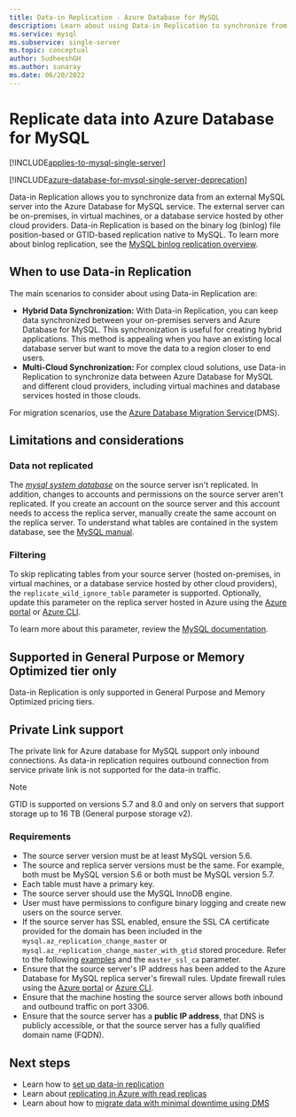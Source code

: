 ```yaml
---
title: Data-in Replication - Azure Database for MySQL
description: Learn about using Data-in Replication to synchronize from an external server into the Azure Database for MySQL service.
ms.service: mysql
ms.subservice: single-server
ms.topic: conceptual
author: SudheeshGH
ms.author: sunaray
ms.date: 06/20/2022
---
```


# Replicate data into Azure Database for MySQL

[!INCLUDE[applies-to-mysql-single-server](../includes/applies-to-mysql-single-server.md)]

[!INCLUDE[azure-database-for-mysql-single-server-deprecation](~/reusable-content/ce-skilling/azure/includes/mysql/includes/azure-database-for-mysql-single-server-deprecation.md)]

Data-in Replication allows you to synchronize data from an external MySQL server into the Azure Database for MySQL service. The external server can be on-premises, in virtual machines, or a database service hosted by other cloud providers. Data-in Replication is based on the binary log (binlog) file position-based or GTID-based replication native to MySQL. To learn more about binlog replication, see the [MySQL binlog replication overview](https://dev.mysql.com/doc/refman/5.7/en/binlog-replication-configuration-overview.html).

## When to use Data-in Replication

The main scenarios to consider about using Data-in Replication are:

- **Hybrid Data Synchronization:** With Data-in Replication, you can keep data synchronized between your on-premises servers and Azure Database for MySQL. This synchronization is useful for creating hybrid applications. This method is appealing when you have an existing local database server but want to move the data to a region closer to end users.
- **Multi-Cloud Synchronization:** For complex cloud solutions, use Data-in Replication to synchronize data between Azure Database for MySQL and different cloud providers, including virtual machines and database services hosted in those clouds.

For migration scenarios, use the [Azure Database Migration Service](https://azure.microsoft.com/services/database-migration/)(DMS).

## Limitations and considerations

### Data not replicated

The [*mysql system database*](https://dev.mysql.com/doc/refman/5.7/en/system-schema.html) on the source server isn't replicated. In addition, changes to accounts and permissions on the source server aren't replicated. If you create an account on the source server and this account needs to access the replica server, manually create the same account on the replica server. To understand what tables are contained in the system database, see the [MySQL manual](https://dev.mysql.com/doc/refman/5.7/en/system-schema.html).

### Filtering

To skip replicating tables from your source server (hosted on-premises, in virtual machines, or a database service hosted by other cloud providers), the `replicate_wild_ignore_table` parameter is supported. Optionally, update this parameter on the replica server hosted in Azure using the [Azure portal](how-to-server-parameters.md) or [Azure CLI](how-to-configure-server-parameters-using-cli.md).

To learn more about this parameter, review the [MySQL documentation](https://dev.mysql.com/doc/refman/8.0/en/replication-options-replica.html#option_mysqld_replicate-wild-ignore-table).

## Supported in General Purpose or Memory Optimized tier only

Data-in Replication is only supported in General Purpose and Memory Optimized pricing tiers.

## Private Link support

The private link for Azure database for MySQL support only inbound connections. As data-in replication requires outbound connection from service private link is not supported for the data-in traffic.

>[!NOTE]
>GTID is supported on versions 5.7 and 8.0 and only on servers that support storage up to 16 TB (General purpose storage v2).

### Requirements

- The source server version must be at least MySQL version 5.6.
- The source and replica server versions must be the same. For example, both must be MySQL version 5.6 or both must be MySQL version 5.7.
- Each table must have a primary key.
- The source server should use the MySQL InnoDB engine.
- User must have permissions to configure binary logging and create new users on the source server.
- If the source server has SSL enabled, ensure the SSL CA certificate provided for the domain has been included in the `mysql.az_replication_change_master` or `mysql.az_replication_change_master_with_gtid` stored procedure. Refer to the following [examples](./how-to-data-in-replication.md#link-source-and-replica-servers-to-start-data-in-replication) and the `master_ssl_ca` parameter.
- Ensure that the source server's IP address has been added to the Azure Database for MySQL replica server's firewall rules. Update firewall rules using the [Azure portal](./how-to-manage-firewall-using-portal.md) or [Azure CLI](./how-to-manage-firewall-using-cli.md).
- Ensure that the machine hosting the source server allows both inbound and outbound traffic on port 3306.
- Ensure that the source server has a **public IP address**, that DNS is publicly accessible, or that the source server has a fully qualified domain name (FQDN).

## Next steps

- Learn how to [set up data-in replication](how-to-data-in-replication.md)
- Learn about [replicating in Azure with read replicas](concepts-read-replicas.md)
- Learn about how to [migrate data with minimal downtime using DMS](how-to-migrate-online.md)
